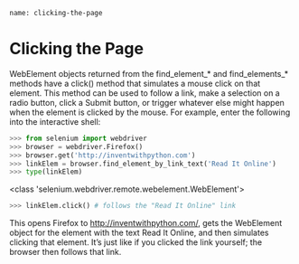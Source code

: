 ```ngMeta
name: clicking-the-page
```
# Clicking the Page
WebElement objects returned from the find_element_* and find_elements_* methods have a click() method that simulates a mouse click on that element. This method can be used to follow a link, make a selection on a radio button, click a Submit button, or trigger whatever else might happen when the element is clicked by the mouse. For example, enter the following into the interactive shell:

```python
>>> from selenium import webdriver
>>> browser = webdriver.Firefox()
>>> browser.get('http://inventwithpython.com')
>>> linkElem = browser.find_element_by_link_text('Read It Online')
>>> type(linkElem)
```
<class 'selenium.webdriver.remote.webelement.WebElement'>
```python
>>> linkElem.click() # follows the "Read It Online" link
```
This opens Firefox to <span><a href="http://inventwithpython.com/">http://inventwithpython.com/</a></span>, gets the WebElement object for the <a> element with the text Read It Online, and then simulates clicking that <a> element. It’s just like if you clicked the link yourself; the browser then follows that link.

